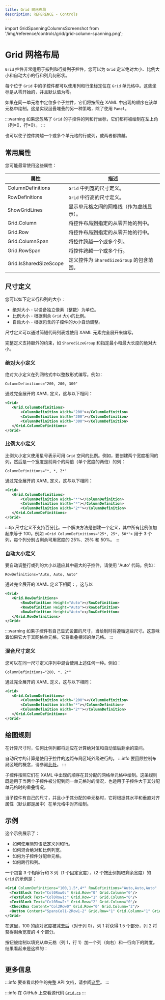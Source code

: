 ```yaml
---
title: Grid 网格布局
description: REFERENCE - Controls
---
```


import GridSpanningColumnsScreenshot from '/img/reference/controls/grid/grid-column-spanning.png';

# Grid 网格布局

`Grid` 控件非常适用于按列和行排列子控件。您可以为 `Grid` 定义绝对大小、比例大小和自动大小的行和列几何形状。

每个位于 `Grid` 中的子控件都可以使用列和行坐标定位在 `Grid` 单元格中。这些坐标是从零开始的，并且默认值为零。

如果在同一单元格中定位多个子控件，它们将按照在 XAML 中出现的顺序在该单元格中绘制。这是实现层叠堆叠的另一种策略，除了使用 `Panel`。

:::warning
如果您忽略了 `Grid` 的子控件的列和行坐标，它们都将被绘制在左上角（列=0，行=0）。
:::

也可以使子控件跨越一个或多个单元格的行或列，或两者都跨越。

## 常用属性

您可能最常使用这些属性：

| 属性                     | 描述                                                           |
|------------------------|---------------------------------------------------------------|
| ColumnDefinitions      |  `Grid` 中列宽的尺寸定义。                                  |
| RowDefinitions         |  `Grid` 中行高的尺寸定义。                                  |
| ShowGridLines          | 显示单元格之间的网格线（作为虚线显示）。                        |
| Grid.Column            | 将控件布局到指定的从零开始的列中。                              |
| Grid.Row               | 将控件布局到指定的从零开始的行中。                              |
| Grid.ColumnSpan        | 将控件跨越一个或多个列。                                        |
| Grid.RowSpan           | 将控件跨越一个或多个行。                                        |
| Grid.IsSharedSizeScope | 定义控件为 `SharedSizeGroup` 的包含范围。                        |

## 尺寸定义

您可以如下定义行和列的大小：

* 绝对大小 - 以设备独立像素（整数）为单位。
* 比例大小 - 根据剩余 `Grid` 大小的比例。
* 自动大小 - 根据包含的子控件的大小自动调整。

尺寸定义可以通过简短代码列表或使用 XAML 元素完全展开来编写。

完整定义支持额外的约束，如 `SharedSizeGroup` 和指定最小和最大长度的绝对大小。

### 绝对大小定义

绝对大小定义在列网格式中以整数形式编写。例如：

`ColumnDefinitions="200, 200, 300"`

通过完全展开的 XAML 定义，这与以下相同：

```xml
<Grid>
   <Grid.ColumnDefinitions>
       <ColumnDefinition Width="200"></ColumnDefinition>
       <ColumnDefinition Width="200"></ColumnDefinition>
       <ColumnDefinition Width="300"></ColumnDefinition>
   </Grid.ColumnDefinitions>
</Grid>
```

### 比例大小定义

比例大小定义使用星号表示可用 `Grid` 空间的比例。例如，要创建两个宽度相同的列，然后是一个宽度是前两个的两倍（单个宽度的两倍）的列：

`ColumnDefinitions="*, *, 2*"`

通过完全展开的 XAML 定义，这与以下相同：

```xml
<Grid>
   <Grid.ColumnDefinitions>
       <ColumnDefinition Width="*"></ColumnDefinition>
       <ColumnDefinition Width="*"></ColumnDefinition>
       <ColumnDefinition Width="2*"></ColumnDefinition>
   </Grid.ColumnDefinitions>
</Grid>
```

:::tip
尺寸定义不支持百分比。一个解决方法是创建一个定义，其中所有比例值加起来等于 100，例如 `<Grid ColumnDefinitions="25*, 25*, 50*">` 用于 3 个列，每个列分别占剩余可用宽度的 25%、25% 和 50%。
:::

### 自动大小定义

要自动调整行或列的大小以适应其中最大的子控件，请使用 'Auto' 代码。例如：

`RowDefinitions="Auto, Auto, Auto"`

通过完全展开的 XAML 定义下相同：，这与以

```xml
<Grid>
   <Grid.RowDefinitions>
       <RowDefinition Height="Auto"></RowDefinition>
       <RowDefinition Height="Auto"></RowDefinition>
       <RowDefinition Height="Auto"></RowDefinition>
   </Grid.RowDefinitions>
</Grid>
```

:::warning
如果子控件有自己显式设置的尺寸，当绘制时将遵循这些尺寸。这意味着如果它大于其网格单元格，它将重叠相邻的单元格。
:::

### 混合尺寸定义

您可以在同一尺寸定义序列中混合使用上述任何一种。例如：

`ColumnDefinitions="200, *, 2*"`

通过完全展开的 XAML 定义，这与以下相同：

```xml
<Grid>
   <Grid.ColumnDefinitions>
       <ColumnDefinition Width="200"></ColumnDefinition>
       <ColumnDefinition Width="*"></ColumnDefinition>
       <ColumnDefinition Width="2*"></ColumnDefinition>
   </Grid.ColumnDefinitions>
</Grid>
```

## 绘图规则

在计算尺寸时，任何比例列都将适应在计算绝对值和自动值后剩余的空间。

自动尺寸的计算是使用子控件的边距布局区域外缘进行的。
:::info
要回顾控制布局区域的概念，请参阅[此处](../../../concepts/layout/layout-zones)。
:::

子控件按照它们在 XAML 中出现的顺序在其分配的网格单元格中绘制。这条规则既适用于当两个子控件被分配到同一单元格时的情况，也适用于子控件大于其分配单元格时的重叠情况。

当子控件有自己的尺寸，并且小于其分配的单元格时，它将根据其水平和垂直对齐属性（默认都是居中）在单元格中对齐绘制。

## 示例

这个示例展示了：

* 如何使用简短语法定义列和行。
* 如何混合绝对和比例列宽。
* 如何为子控件分配单元格。
* 如何跨行和列。

一个包含 3 个相等行和 3 列（1 个固定宽度），（2 个按比例抓取剩余宽度）的 `Grid` 的示例是：

```xml
<Grid ColumnDefinitions="100,1.5*,4*" RowDefinitions="Auto,Auto,Auto"  Margin="4">
  <TextBlock Text="Col0Row0:" Grid.Row="0" Grid.Column="0"/>
  <TextBlock Text="Col0Row1:" Grid.Row="1" Grid.Column="0"/>
  <TextBlock Text="Col0Row2:" Grid.Row="2" Grid.Column="0"/>
  <CheckBox Content="Col2Row0" Grid.Row="0" Grid.Column="2"/>
  <Button Content="SpansCol1-2Row1-2" Grid.Row="1" Grid.Column="1" Grid.RowSpan="2" Grid.ColumnSpan="2"/>
</Grid>
```

在这里，100 的绝对宽度被减去后（对于列 0），列 1 将获得 1.5 个部分，列 2 将获得剩余宽度的 4 个部分。

按钮被绘制以填充从单元格（列 1，行 1）加一个列（向右）和一行向下的跨度。结果看起来是这样的：

<img src={GridSpanningColumnsScreenshot} alt="" />

## 更多信息

:::info
要查看此控件的完整 API 文档，请参阅[这里](http://reference.avaloniaui.net/api/Avalonia.Controls/Grid/)。
:::

:::info
在 _GitHub_ 上查看源代码 [`Grid.cs`](https://github.com/AvaloniaUI/Avalonia/blob/master/src/Avalonia.Controls/Grid.cs)
:::